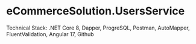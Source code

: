 # eCommerceSolution.UsersService
Technical Stack: .NET Core 8, Dapper, ProgreSQL, Postman, AutoMapper, FluentValidation, Angular 17, Github

